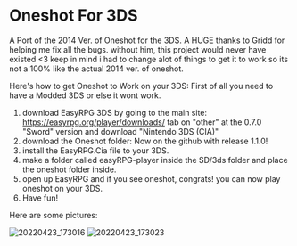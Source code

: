# Oneshot For 3DS
A Port of the 2014 Ver. of Oneshot for the 3DS. A HUGE thanks to Gridd for helping me fix all the bugs. without him, this project would never have existed &lt;3
keep in mind i had to change alot of things to get it to work so its not a 100% like the actual 2014 ver. of oneshot.

Here's how to get Oneshot to Work on your 3DS:
First of all you need to have a Modded 3DS or else it wont work.
1. download EasyRPG 3DS by going to the main site: https://easyrpg.org/player/downloads/
tab on "other" at the 0.7.0 "Sword" version and download "Nintendo 3DS (CIA)"
2. download the Oneshot folder: Now on the github with release 1.1.0!
3. install the EasyRPG.Cia file to your 3DS.
4. make a folder called easyRPG-player inside the SD/3ds folder and place
the oneshot folder inside.
5. open up EasyRPG and if you see oneshot, congrats! you can now play
oneshot on your 3DS.
6. Have fun!

Here are some pictures:

![20220423_173016](https://user-images.githubusercontent.com/52892229/164970687-8fb62d7b-2c27-4052-8b53-2405e398f81b.jpg)
![20220423_173023](https://user-images.githubusercontent.com/52892229/164970690-e1432938-1ce9-4be4-b5c8-d800828ad95d.jpg)
